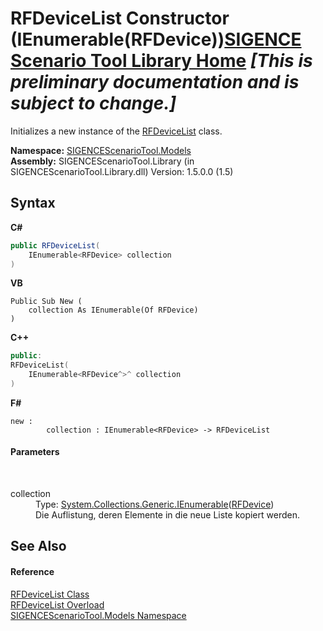 # RFDeviceList Constructor (IEnumerable(RFDevice))<a href="https://github.com/ObiWanLansi/SIGENCE-Scenario-Tool">SIGENCE Scenario Tool Library Home</a> _**\[This is preliminary documentation and is subject to change.\]**_

Initializes a new instance of the <a href="302e1114-7cd5-005c-1079-ed28b03d6116.md">RFDeviceList</a> class.

**Namespace:**&nbsp;<a href="f93b21e6-e11a-5c2f-6a3f-e615945fd019.md">SIGENCEScenarioTool.Models</a><br />**Assembly:**&nbsp;SIGENCEScenarioTool.Library (in SIGENCEScenarioTool.Library.dll) Version: 1.5.0.0 (1.5)

## Syntax

**C#**<br />
``` C#
public RFDeviceList(
	IEnumerable<RFDevice> collection
)
```

**VB**<br />
``` VB
Public Sub New ( 
	collection As IEnumerable(Of RFDevice)
)
```

**C++**<br />
``` C++
public:
RFDeviceList(
	IEnumerable<RFDevice^>^ collection
)
```

**F#**<br />
``` F#
new : 
        collection : IEnumerable<RFDevice> -> RFDeviceList
```


#### Parameters
&nbsp;<dl><dt>collection</dt><dd>Type: <a href="http://msdn2.microsoft.com/en-us/library/9eekhta0" target="_blank">System.Collections.Generic.IEnumerable</a>(<a href="a824a6f0-dedb-4d3f-8139-8c48872258ae.md">RFDevice</a>)<br />Die Auflistung, deren Elemente in die neue Liste kopiert werden.</dd></dl>

## See Also


#### Reference
<a href="302e1114-7cd5-005c-1079-ed28b03d6116.md">RFDeviceList Class</a><br /><a href="846d8806-1cda-3acc-d151-4df6ee1e863a.md">RFDeviceList Overload</a><br /><a href="f93b21e6-e11a-5c2f-6a3f-e615945fd019.md">SIGENCEScenarioTool.Models Namespace</a><br />
